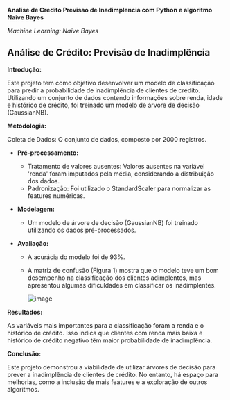 **Analise de Credito Previsao de Inadimplencia com Python e algoritmo Naive Bayes**

*Machine Learning: Naive Bayes*

## Análise de Crédito: Previsão de Inadimplência

**Introdução:**

Este projeto tem como objetivo desenvolver um modelo de classificação para predir a probabilidade de inadimplência de clientes de crédito. Utilizando um conjunto de dados contendo informações sobre renda, idade e histórico de crédito, foi treinado um modelo de árvore de decisão (GaussianNB).

**Metodologia:**

Coleta de Dados: O conjunto de dados, composto por 2000 registros.

* **Pré-processamento:**

    * Tratamento de valores ausentes: Valores ausentes na variável 'renda' foram imputados pela média, considerando a distribuição dos dados.
    * Padronização: Foi utilizado o StandardScaler para normalizar as features numéricas.

* **Modelagem:**

    * Um modelo de árvore de decisão (GaussianNB) foi treinado utilizando os dados pré-processados.

* **Avaliação:**
    
    * A acurácia do modelo foi de 93%.
    * A matriz de confusão (Figura 1) mostra que o modelo teve um bom desempenho na classificação dos clientes adimplentes, mas apresentou algumas dificuldades em classificar os inadimplentes.
 
      ![image](https://github.com/user-attachments/assets/722ff0ba-a14f-43fd-84f1-688d7e2a1421)


**Resultados:**

As variáveis mais importantes para a classificação foram a renda e o histórico de crédito. Isso indica que clientes com renda mais baixa e histórico de crédito negativo têm maior probabilidade de inadimplência.

**Conclusão:**

Este projeto demonstrou a viabilidade de utilizar árvores de decisão para prever a inadimplência de clientes de crédito. No entanto, há espaço para melhorias, como a inclusão de mais features e a exploração de outros algoritmos.
